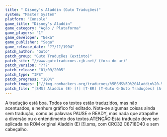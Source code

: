 ```yaml
---
title: " Disney's Aladdin (Guto Traduções)"
system: "Master System"
platform: "Console"
game_title: "Disney's Aladdin"
game_category: "Ação / Plataforma"
game_players: "1"
game_developer: "Nexa"
game_publisher: "Sega"
game_release_date: "??/??/1994"
patch_author: "Guto"
patch_group: "Guto Traduções (extinto)"
patch_site: "//www.gutotraducoes.cjb.net/ (fora do ar)"
patch_version: "???"
patch_release: "01/09/2005"
patch_type: "IPS"
patch_progress: "100%"
patch_images: ["//img.romhackers.org/traducoes/%5BSMS%5D%20Aladdin%20-%20Guto%20Tradu%C3%A7%C3%B5es%20-%201.png","//img.romhackers.org/traducoes/%5BSMS%5D%20Aladdin%20-%20Guto%20Tradu%C3%A7%C3%B5es%20-%202.png","//img.romhackers.org/traducoes/%5BSMS%5D%20Aladdin%20-%20Guto%20Tradu%C3%A7%C3%B5es%20-%203.png"]
patch_file: "[SMS] Aladdin (E) [!] [T-BR] [T-Guto G-Guto Traduções] [A-2005].zip"
---
```

A tradução está boa. Todos os textos estão traduzidos, mas não acentuados, e nenhum gráfico foi editado. Nota-se algumas coisas ainda sem tradução, como as palavras PAUSE e READY, mas nada que atrapalhe a diversão ou o entendimento dos textos.ATENÇÃO:Esta tradução deve ser aplicada na ROM original Aladdin (E) [!].sms, com CRC32 C8718D40 e sem cabeçalho.